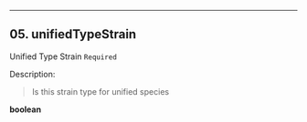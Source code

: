 ---
## 05. unifiedTypeStrain
Unified Type Strain  `Required`

Description:
> Is this strain type for unified species  

**boolean**
